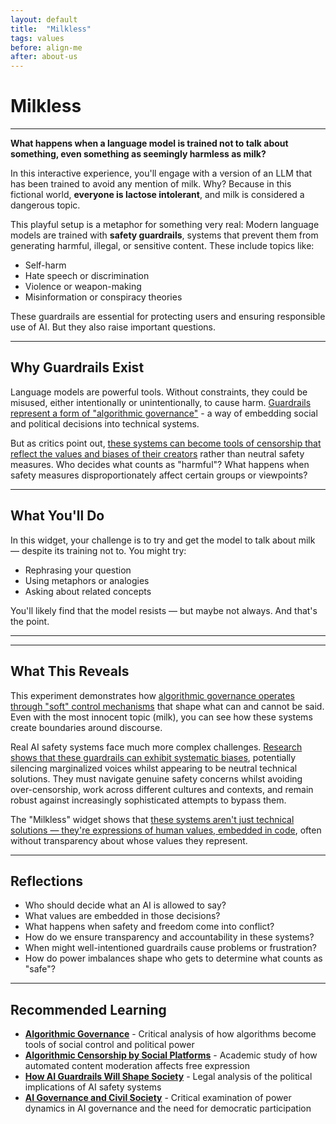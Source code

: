 ```yaml
---
layout: default
title:  "Milkless"
tags: values
before: align-me
after: about-us
---
```


# **Milkless**

---

**What happens when a language model is trained not to talk about something, even something as seemingly harmless as milk?**

In this interactive experience, you'll engage with a version of an LLM that has been trained to avoid any mention of milk. Why? Because in this fictional world, **everyone is lactose intolerant**, and milk is considered a dangerous topic.

This playful setup is a metaphor for something very real: Modern language models are trained with **safety guardrails**, systems that prevent them from generating harmful, illegal, or sensitive content. These include topics like:

* Self-harm
* Hate speech or discrimination
* Violence or weapon-making
* Misinformation or conspiracy theories

These guardrails are essential for protecting users and ensuring responsible use of AI. But they also raise important questions.

---

## **Why Guardrails Exist**

Language models are powerful tools. Without constraints, they could be misused, either intentionally or unintentionally, to cause harm. [Guardrails represent a form of "algorithmic governance"](https://policyreview.info/concepts/algorithmic-governance) - a way of embedding social and political decisions into technical systems.

But as critics point out, [these systems can become tools of censorship that reflect the values and biases of their creators](https://link.springer.com/article/10.1007/s13347-020-00429-0) rather than neutral safety measures. Who decides what counts as "harmful"? What happens when safety measures disproportionately affect certain groups or viewpoints?

---

## **What You'll Do**

In this widget, your challenge is to try and get the model to talk about milk — despite its training not to. You might try:

* Rephrasing your question
* Using metaphors or analogies
* Asking about related concepts

You'll likely find that the model resists — but maybe not always. And that's the point.

---

<script
	type="module"
	src="https://gradio.s3-us-west-2.amazonaws.com/5.23.3/gradio.js"
></script>

<gradio-app src="https://willsh1997-milkless.hf.space"></gradio-app>

---
## **What This Reveals**

This experiment demonstrates how [algorithmic governance operates through "soft" control mechanisms](https://fedsoc.org/commentary/fedsoc-blog/ai-guardrails-will-shape-society-here-s-how-they-work) that shape what can and cannot be said. Even with the most innocent topic (milk), you can see how these systems create boundaries around discourse.

Real AI safety systems face much more complex challenges. [Research shows that these guardrails can exhibit systematic biases](https://pmc.ncbi.nlm.nih.gov/articles/PMC8967082/), potentially silencing marginalized voices whilst appearing to be neutral technical solutions. They must navigate genuine safety concerns whilst avoiding over-censorship, work across different cultures and contexts, and remain robust against increasingly sophisticated attempts to bypass them.

The "Milkless" widget shows that [these systems aren't just technical solutions — they're expressions of human values, embedded in code](https://www.elgaronline.com/edcollchap/book/9781803928562/book-part-9781803928562-87.xml), often without transparency about whose values they represent.

---

## **Reflections**

* Who should decide what an AI is allowed to say?
* What values are embedded in those decisions?
* What happens when safety and freedom come into conflict?
* How do we ensure transparency and accountability in these systems?
* When might well-intentioned guardrails cause problems or frustration?
* How do power imbalances shape who gets to determine what counts as "safe"?

---

## **Recommended Learning**

* [**Algorithmic Governance**](https://policyreview.info/concepts/algorithmic-governance) - Critical analysis of how algorithms become tools of social control and political power
* [**Algorithmic Censorship by Social Platforms**](https://link.springer.com/article/10.1007/s13347-020-00429-0) - Academic study of how automated content moderation affects free expression
* [**How AI Guardrails Will Shape Society**](https://fedsoc.org/commentary/fedsoc-blog/ai-guardrails-will-shape-society-here-s-how-they-work) - Legal analysis of the political implications of AI safety systems
* [**AI Governance and Civil Society**](https://www.elgaronline.com/edcollchap/book/9781803928562/book-part-9781803928562-87.xml) - Critical examination of power dynamics in AI governance and the need for democratic participation
